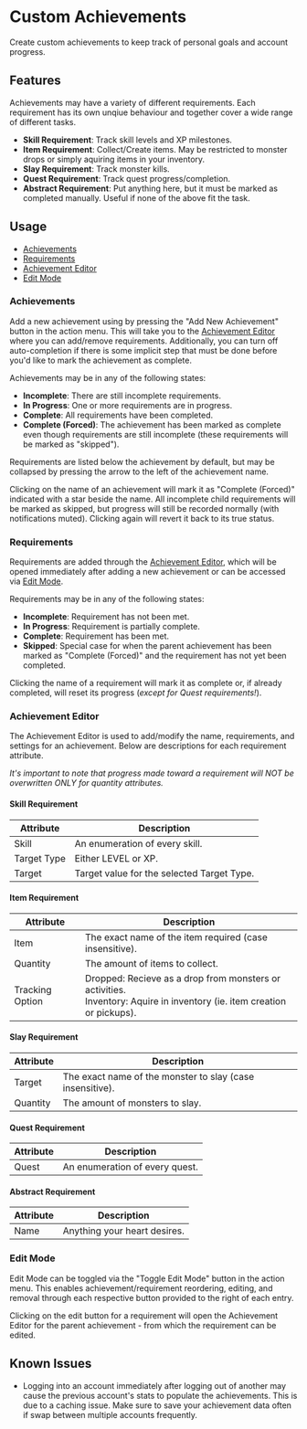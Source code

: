# Custom Achievements
Create custom achievements to keep track of personal goals and account progress.

## Features
Achievements may have a variety of different requirements. Each requirement has its own unqiue behaviour and together cover a wide range of different tasks.
- **Skill Requirement**: Track skill levels and XP milestones.
- **Item Requirement**: Collect/Create items. May be restricted to monster drops or simply aquiring items in your inventory.
- **Slay Requirement**: Track monster kills.
- **Quest Requirement**: Track quest progress/completion.
- **Abstract Requirement**: Put anything here, but it must be marked as completed manually. Useful if none of the above fit the task.

## Usage
- [Achievements](#achievements)
- [Requirements](#requirements)
- [Achievement Editor](#achievement-editor)
- [Edit Mode](#edit-mode)

### Achievements
Add a new achievement using by pressing the "Add New Achievement" button in the action menu. This will take you to the [Achievement Editor](#achievement-editor) where you can add/remove requirements. Additionally, you can turn off auto-completion if there is some implicit step that must be done before you'd like to mark the achievement as complete.

Achievements may be in any of the following states:
- **Incomplete**: There are still incomplete requirements.
- **In Progress**: One or more requirements are in progress.
- **Complete**: All requirements have been completed.
- **Complete (Forced)**: The achievement has been marked as complete even though requirements are still incomplete (these requirements will be marked as "skipped").

Requirements are listed below the achievement by default, but may be collapsed by pressing the arrow to the left of the achievement name.

Clicking on the name of an achievement will mark it as "Complete (Forced)" indicated with a star beside the name. All incomplete child requirements will be marked as skipped, but progress will still be recorded normally (with notifications muted). Clicking again will revert it back to its true status.

### Requirements
Requirements are added through the [Achievement Editor](#achievement-editor), which will be opened immediately after adding a new achievement or can be accessed via [Edit Mode](#edit-mode).

Requirements may be in any of the following states:
- **Incomplete**: Requirement has not been met.
- **In Progress**: Requirement is partially complete.
- **Complete**: Requirement has been met.
- **Skipped**: Special case for when the parent achievement has been marked as "Complete (Forced)" and the requirement has not yet been completed.

Clicking the name of a requirement will mark it as complete or, if already completed, will reset its progress (*except for Quest requirements!*).

### Achievement Editor
The Achievement Editor is used to add/modify the name, requirements, and settings for an achievement. Below are descriptions for each requirement attribute.

*It's important to note that progress made toward a requirement will NOT be overwritten ONLY for quantity attributes.*

#### Skill Requirement
| Attribute   | Description                                |
|-------------|--------------------------------------------|
| Skill       | An enumeration of every skill.             |
| Target Type | Either LEVEL or XP.                        |
| Target      | Target value for the selected Target Type. |

#### Item Requirement
| Attribute       | Description                                             |
|-----------------|---------------------------------------------------------|
| Item            | The exact name of the item required (case insensitive). |
| Quantity        | The amount of items to collect.                         |
| Tracking Option | Dropped: Recieve as a drop from monsters or activities.<br> Inventory: Aquire in inventory (ie. item creation or pickups). |

#### Slay Requirement
| Attribute   | Description                                               |
|-------------|-----------------------------------------------------------|
| Target      | The exact name of the monster to slay (case insensitive). |
| Quantity    | The amount of monsters to slay.                           |

#### Quest Requirement
| Attribute   | Description                    |
|-------------|--------------------------------|
| Quest       | An enumeration of every quest. |

#### Abstract Requirement
| Attribute   | Description                  |
|-------------|------------------------------|
| Name        | Anything your heart desires. |

### Edit Mode
Edit Mode can be toggled via the "Toggle Edit Mode" button in the action menu. This enables achievement/requirement reordering, editing, and removal through each respective button provided to the right of each entry.

Clicking on the edit button for a requirement will open the Achievement Editor for the parent achievement - from which the requirement can be edited.

## Known Issues
- Logging into an account immediately after logging out of another may cause the previous account's stats to populate the achievements. This is due to a caching issue. Make sure to save your achievement data often if swap between multiple accounts frequently.
